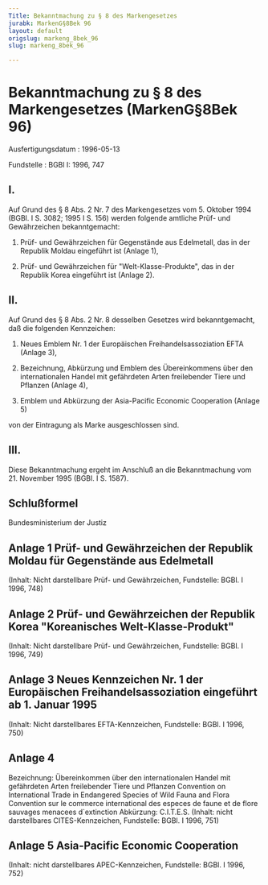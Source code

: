 ```yaml
---
Title: Bekanntmachung zu § 8 des Markengesetzes
jurabk: MarkenG§8Bek 96
layout: default
origslug: markeng_8bek_96
slug: markeng_8bek_96

---
```


# Bekanntmachung zu § 8 des Markengesetzes (MarkenG§8Bek 96)

Ausfertigungsdatum
:   1996-05-13

Fundstelle
:   BGBl I: 1996, 747



## I.

Auf Grund des § 8 Abs. 2 Nr. 7 des Markengesetzes vom 5. Oktober 1994
(BGBl. I S. 3082; 1995 I S. 156) werden folgende amtliche Prüf- und
Gewährzeichen bekanntgemacht:

1.  Prüf- und Gewährzeichen für Gegenstände aus Edelmetall, das in der
    Republik Moldau eingeführt ist (Anlage 1),


2.  Prüf- und Gewährzeichen für "Welt-Klasse-Produkte", das in der
    Republik Korea eingeführt ist (Anlage 2).





## II.

Auf Grund des § 8 Abs. 2 Nr. 8 desselben Gesetzes wird bekanntgemacht,
daß die folgenden Kennzeichen:

1.  Neues Emblem Nr. 1 der Europäischen Freihandelsassoziation EFTA
    (Anlage 3),


2.  Bezeichnung, Abkürzung und Emblem des Übereinkommens über den
    internationalen Handel mit gefährdeten Arten freilebender Tiere und
    Pflanzen (Anlage 4),


3.  Emblem und Abkürzung der Asia-Pacific Economic Cooperation (Anlage 5)



von der Eintragung als Marke ausgeschlossen sind.


## III.

Diese Bekanntmachung ergeht im Anschluß an die Bekanntmachung vom 21.
November 1995 (BGBl. I S. 1587).


## Schlußformel

Bundesministerium der Justiz


## Anlage 1 Prüf- und Gewährzeichen der Republik Moldau für Gegenstände aus Edelmetall

(Inhalt: Nicht darstellbare Prüf- und Gewährzeichen,
Fundstelle: BGBl. I 1996, 748)


## Anlage 2 Prüf- und Gewährzeichen der Republik Korea "Koreanisches Welt-Klasse-Produkt"

(Inhalt: Nicht darstellbare Prüf- und Gewährzeichen,
Fundstelle: BGBl. I 1996, 749)


## Anlage 3 Neues Kennzeichen Nr. 1 der Europäischen Freihandelsassoziation eingeführt ab 1. Januar 1995

(Inhalt: Nicht darstellbares EFTA-Kennzeichen,
Fundstelle: BGBl. I 1996, 750)


## Anlage 4

Bezeichnung:
Übereinkommen über den internationalen Handel mit gefährdeten Arten
freilebender Tiere und Pflanzen
Convention on International Trade in Endangered Species of Wild Fauna
and Flora
Convention sur le commerce international des especes de faune et de
flore sauvages menacees d`extinction
Abkürzung: C.I.T.E.S.
(Inhalt: nicht darstellbares CITES-Kennzeichen,
Fundstelle: BGBl. I 1996, 751)


## Anlage 5 Asia-Pacific Economic Cooperation

(Inhalt: nicht darstellbares APEC-Kennzeichen,
Fundstelle: BGBl. I 1996, 752)

